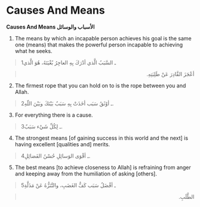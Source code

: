 Causes And Means
================

**Causes And Means الأسباب والوسائل**

1. The means by which an incapable person achieves his goal is the same
one (means) that makes the powerful person incapable to achieving what
he seeks.

> 1ـ السَّبَبُ الَّذي أدْرَكَ بِهِ العاجِرُ بُغْيَتَهُ، هُوَ الَّذي
<blockquote dir="rtl">
  <p>
أعْجَزَ القَّادِرَ عَنْ طَلِبَتِهِ.
  </p>
</blockquote>

2. The firmest rope that you can hold on to is the rope between you and
Allah.

> 2ـ أوْثَقُ سَبَب أخَذَتْ بِهِ سَبَبٌ بَيْنَكَ وبَيْنَ اللّهِ.

3. For everything there is a cause.

> 3ـ لِكُلِّ شَيْء سَبَبٌ.

4. The strongest means [of gaining success in this world and the next]
is having excellent [qualities and] merits.

> 4ـ أقْوَى الوَسائِلِ حُسْنُ الفَضائِلِ.

5. The best means [to achieve closeness to Allah] is refraining from
anger and keeping away from the humiliation of asking [others].

> 5ـ أفْضَلُ سَبَب كَفُّ الغَضَبِ، والتَّنَزُّهُ عَنْ مَذَلَّةِ
<blockquote dir="rtl">
  <p>
الطَّلَبِ.
  </p>
</blockquote>


